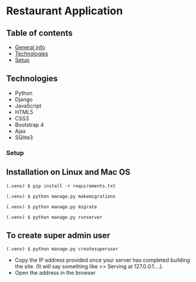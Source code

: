 # Restaurant Application

## Table of contents
* [General info](#general-info)
* [Technologies](#technologies)
* [Setup](#setup)


## Technologies
* Python
* Django 
* JavaScript
* HTML5
* CSS3 
* Bootstrap 4
* Ajax
* SQlite3

### Setup
## Installation on Linux and Mac OS

  ```
  (.venv) $ pip install -r requirements.txt

  (.venv) $ python manage.py makemigrations

  (.venv) $ python manage.py migrate

  (.venv) $ python manage.py runserver
  ```
  
## To create super admin user
  ```
  (.venv) $ python manage.py createsuperuser
  ```
  
* Copy the IP address provided once your server has completed building the site. (It will say something like >> Serving at 127.0.0.1....).
* Open the address in the browser
